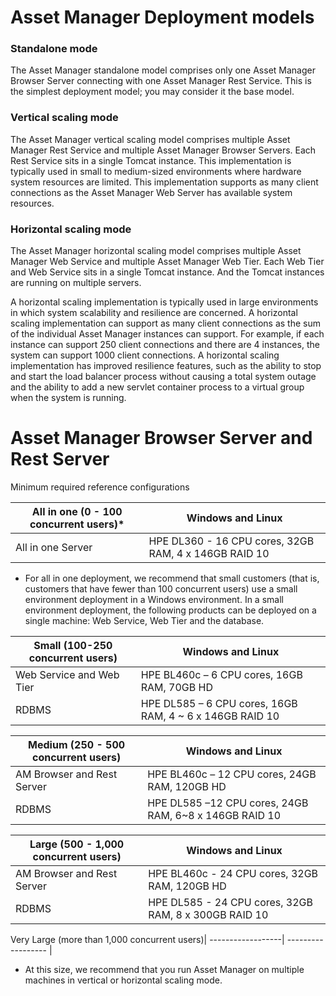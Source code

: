 # Asset Manager Deployment models
### Standalone mode
The Asset Manager standalone model comprises only one Asset Manager Browser Server connecting with one Asset Manager Rest Service. This is the simplest deployment model; you may consider it the base model.
### Vertical scaling mode
The Asset Manager vertical scaling model comprises multiple Asset Manager Rest Service and multiple Asset Manager Browser Servers. Each Rest Service sits in a single Tomcat instance. This implementation is typically used in small to medium-sized environments where hardware system resources are limited. This implementation supports as many client connections as the Asset Manager Web Server has available system resources.
### Horizontal scaling mode
The Asset Manager horizontal scaling model comprises multiple Asset Manager Web Service and multiple Asset Manager Web Tier. Each Web Tier and Web Service sits in a single Tomcat instance. And the Tomcat instances are running on multiple servers.  

A horizontal scaling implementation is typically used in large environments in which system scalability and resilience are concerned. A horizontal scaling implementation can support as many client connections as the sum of the individual Asset Manager instances can support. For example, if each instance can support 250 client connections and there are 4 instances, the system can support 1000 client connections. A horizontal scaling implementation has improved resilience features, such as the ability to stop and start the load balancer process without causing a total system outage and the ability to add a new servlet container process to a virtual group when the system is running.
# Asset Manager Browser Server and Rest Server

 Minimum required reference configurations




All in one (0 - 100 concurrent users)* | Windows and Linux
------------------| ------------------ 
All in one Server | HPE DL360 - 16 CPU cores, 32GB RAM, 4 x 146GB RAID 10 

* For all in one deployment, we recommend that small customers (that is, customers that have fewer than 100 concurrent users) use a small environment deployment in a Windows environment. In a small environment deployment, the following products can be deployed on a single machine: Web Service, Web Tier and the database.

Small (100-250 concurrent users) | Windows and Linux
------------------| ------------------ 
Web Service and Web Tier | HPE BL460c – 6 CPU cores, 16GB RAM, 70GB HD
RDBMS | HPE DL585 – 6 CPU cores, 16GB RAM, 4 ~ 6 x 146GB RAID 10

 Medium (250 - 500 concurrent users) | Windows and Linux
------------------| ------------------ 
AM Browser and Rest Server  | HPE BL460c – 12 CPU cores, 24GB RAM, 120GB HD 
RDBMS | HPE DL585 –12 CPU cores, 24GB RAM, 6~8 x 146GB RAID 10 


Large (500 - 1,000 concurrent users) | Windows and Linux
------------------| ------------------ 
AM Browser and Rest Server | HPE BL460c - 24 CPU cores, 32GB RAM, 120GB HD
RDBMS | HPE DL585 - 24 CPU cores, 32GB RAM, 8 x 300GB RAID 10

Very Large (more than 1,000 concurrent users)| 
------------------| ------------------ 
|

* At this size, we recommend that you run Asset Manager on multiple machines in vertical or horizontal scaling mode.